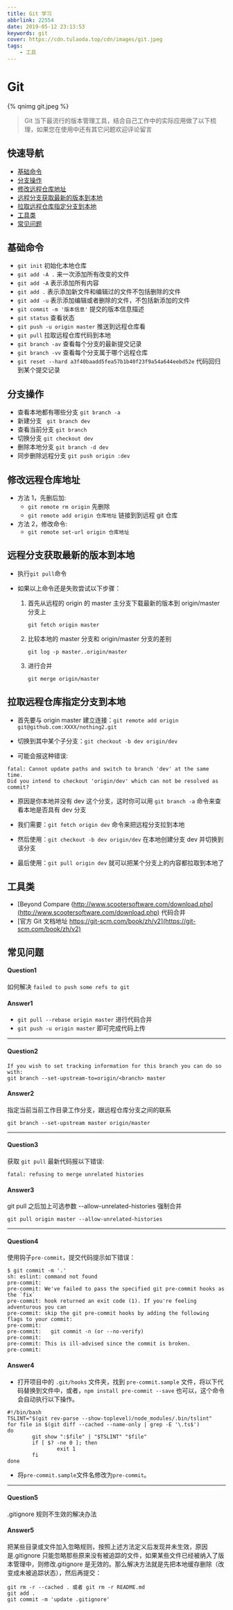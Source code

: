 ```yaml
---
title: Git 学习
abbrlink: 22554
date: 2019-05-12 23:13:53
keywords: git
cover: https://cdn.tulaoda.top/cdn/images/git.jpeg
tags:
    - 工具
---
```


# Git

{% qnimg git.jpeg %}

> Git 当下最流行的版本管理工具，结合自己工作中的实际应用做了以下梳理，如果您在使用中还有其它问题欢迎评论留言

## 快速导航

-   [基础命令](#基础命令)
-   [分支操作](#分支操作)
-   [修改远程仓库地址](#修改远程仓库地址)
-   [远程分支获取最新的版本到本地](#远程分支获取最新的版本到本地)
-   [拉取远程仓库指定分支到本地](#拉取远程仓库指定分支到本地)
-   [工具类](#工具类)
-   [常见问题](#常见问题)

## 基础命令

-   `git init` 初始化本地仓库
-   `git add -A .` 来一次添加所有改变的文件
-   `git add -A` 表示添加所有内容
-   `git add .` 表示添加新文件和编辑过的文件不包括删除的文件
-   `git add -u` 表示添加编辑或者删除的文件，不包括新添加的文件
-   `git commit -m '版本信息'` 提交的版本信息描述
-   `git status` 查看状态
-   `git push -u origin master` 推送到远程仓库看
-   `git pull` 拉取远程仓库代码到本地
-   `git branch -av` 查看每个分支的最新提交记录
-   `git branch -vv` 查看每个分支属于哪个远程仓库
-   `git reset --hard a3f40baadd5fea57b1b40f23f9a54a644eebd52e` 代码回归到某个提交记录

## 分支操作

-   查看本地都有哪些分支 `git branch -a`
-   新建分支 ` git branch dev`
-   查看当前分支 `git branch`
-   切换分支 `git checkout dev`
-   删除本地分支 `git branch -d dev`
-   同步删除远程分支 `git push origin :dev`

## 修改远程仓库地址

-   方法 1，先删后加:
    -   `git remote rm origin` 先删除
    -   `git remote add origin 仓库地址` 链接到到远程 git 仓库
-   方法 2，修改命令:
    -   `git remote set-url origin 仓库地址`

## 远程分支获取最新的版本到本地

-   执行`git pull`命令
-   如果以上命令还是失败尝试以下步骤：

    1.  首先从远程的 origin 的 master 主分支下载最新的版本到 origin/master 分支上

        `git fetch origin master`

    2.  比较本地的 master 分支和 origin/master 分支的差别

        `git log -p master..origin/master`

    3.  进行合并

        `git merge origin/master`

## 拉取远程仓库指定分支到本地

-   首先要与 origin master 建立连接：`git remote add origin git@github.com:XXXX/nothing2.git`

-   切换到其中某个子分支：`git checkout -b dev origin/dev`

-   可能会报这种错误:

```
fatal: Cannot update paths and switch to branch 'dev' at the same time.
Did you intend to checkout 'origin/dev' which can not be resolved as commit?
```

-   原因是你本地并没有 dev 这个分支，这时你可以用 `git branch -a` 命令来查看本地是否具有 dev 分支

-   我们需要：`git fetch origin dev` 命令来把远程分支拉到本地

-   然后使用：`git checkout -b dev origin/dev` 在本地创建分支 dev 并切换到该分支

-   最后使用：`git pull origin dev` 就可以把某个分支上的内容都拉取到本地了

## 工具类

-   [Beyond Compare (http://www.scootersoftware.com/download.php](http://www.scootersoftware.com/download.php) 代码合并
-   [官方 Git 文档地址 https://git-scm.com/book/zh/v2](https://git-scm.com/book/zh/v2)

## 常见问题

#### Question1

如何解决 `failed to push some refs to git`

#### Answer1

-   `git pull --rebase origin master` 进行代码合并
-   `git push -u origin master` 即可完成代码上传

<hr>

#### Question2

```
If you wish to set tracking information for this branch you can do so with:
git branch --set-upstream-to=origin/<branch> master
```

#### Answer2

指定当前当前工作目录工作分支，跟远程仓库分支之间的联系

```
git branch --set-upstream master origin/master
```

<hr>

#### Question3

获取 `git pull` 最新代码报以下错误:

```
fatal: refusing to merge unrelated histories
```

#### Answer3

git pull 之后加上可选参数 --allow-unrelated-histories 强制合并

```
git pull origin master --allow-unrelated-histories
```

<hr>

#### Question4

使用钩子`pre-commit`，提交代码提示如下错误：

```shell
$ git commit -m '.'
sh: eslint: command not found
pre-commit:
pre-commit: We've failed to pass the specified git pre-commit hooks as the `fix`
pre-commit: hook returned an exit code (1). If you're feeling adventurous you can
pre-commit: skip the git pre-commit hooks by adding the following flags to your commit:
pre-commit:
pre-commit:   git commit -n (or --no-verify)
pre-commit:
pre-commit: This is ill-advised since the commit is broken.
pre-commit:
```

#### Answer4

-   打开项目中的 `.git/hooks` 文件夹，找到 `pre-commit.sample` 文件，将以下代码替换到文件中，或者，`npm install pre-commit --save` 也可以，这个命令会自动执行以下操作。

```shell
#!/bin/bash
TSLINT="$(git rev-parse --show-toplevel)/node_modules/.bin/tslint"
for file in $(git diff --cached --name-only | grep -E '\.ts$')
do
        git show ":$file" | "$TSLINT" "$file"
        if [ $? -ne 0 ]; then
                exit 1
        fi
done
```

-   将`pre-commit.sample`文件名修改为`pre-commit`。

<hr>

#### Question5

.gitignore 规则不生效的解决办法

#### Answer5

把某些目录或文件加入忽略规则，按照上述方法定义后发现并未生效，原因是.gitignore 只能忽略那些原来没有被追踪的文件，如果某些文件已经被纳入了版本管理中，则修改.gitignore 是无效的。那么解决方法就是先把本地缓存删除（改变成未被追踪状态），然后再提交：

```
git rm -r --cached . 或者 git rm -r README.md
git add .
git commit -m 'update .gitignore'
```
